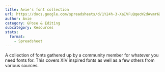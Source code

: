 ```yaml
---
title: Avie's font collection
url: https://docs.google.com/spreadsheets/d/1Y24h-3-XaIVFuQqecW2dAvmr6XQizEnPBGMASRsfntM/edit?usp=sharing
author: Avie
category: GPose & Editing
subcategory: Resources
stats:
  format:
    - Spreadsheet
---
```

A collection of fonts gathered up by a community member for whatever you need fonts for. This covers XIV inspired fonts as well as a few others from various sources.